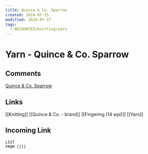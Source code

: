 ```yaml
---
title: Quince & Co. Sparrow
created: 2024-07-15
modified: 2024-07-17
tags:
  - RESOURCES/knitting/yarn
---
```

# Yarn - Quince & Co. Sparrow
## Comments
[Quince & Co. Sparrow](https://www.ravelry.com/yarns/library/quince--co-sparrow)
## Links
[[Knitting]]
[[Quince & Co. - brand]]
[[Fingering (14 wpi)]]
[[Yarn]]
## Incoming Link
```dataview
LIST
FROM [[]]
```
